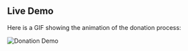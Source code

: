 ## Live Demo

Here is a GIF showing the animation of the donation process:

![Donation Demo](./assets/donation-demo.gif)

